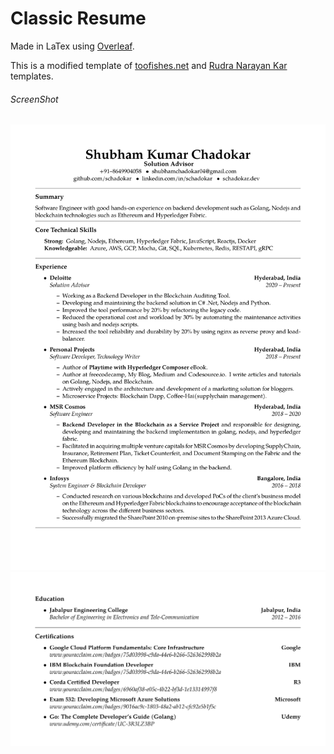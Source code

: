 # Classic Resume

Made in LaTex using [Overleaf](https://overleaf.com).

This is a modified template of [toofishes.net](https://www.toofishes.net/blog/latex-resume-follow-up/) and [Rudra Narayan Kar](https://github.com/mrprofessor/resume) templates.

###### ScreenShot

<kbd>
    <img src="resume-page-1.png"/> 
    <img src="resume-page-2.png"/> 
</kbd>
